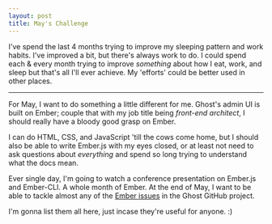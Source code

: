 ```yaml
---
layout: post
title: May's Challenge
---
```


I've spend the last 4 months trying to improve my sleeping pattern and work habits. I've improved a bit, but there's always work to do. I could spend each & every month trying to improve _something_ about how I eat, work, and sleep but that's all I'll ever achieve. My 'efforts' could be better used in other places.

---

For May, I want to do something a little different for me.
Ghost's admin UI is built on Ember; couple that with my job title being _front-end architect_, I should really have a bloody good grasp on Ember.

I can do HTML, CSS, and JavaScript 'till the cows come home, but I should also be able to write Ember.js with my eyes closed, or at least not need to ask questions about _everything_ and spend so long trying to understand what the docs mean.

Ever single day, I'm going to watch a conference presentation on Ember.js and Ember-CLI. A whole month of Ember. At the end of May, I want to be able to tackle almost any of the [Ember issues](https://github.com/TryGhost/Ghost/labels/ember) in the Ghost GitHub project.

I'm gonna list them all here, just incase they're useful for anyone. :)